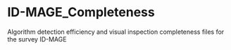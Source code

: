# ID-MAGE_Completeness
Algorithm detection efficiency and visual inspection completeness files for the survey ID-MAGE

